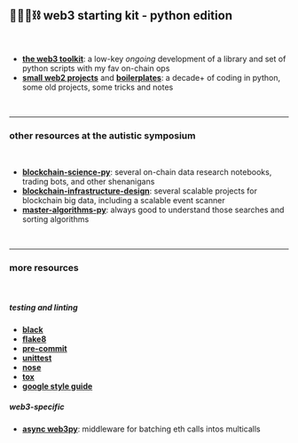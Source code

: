 ## 🥷🏻🐍⛓️ web3 starting kit - python edition

<br>

* [**the web3 toolkit**](web3-toolkit): a low-key *ongoing* development of a library and set of python scripts with my fav on-chain ops
* [**small web2 projects**](web2-projects) and [**boilerplates**](boilerplates): a decade+ of coding in python, some old projects, some tricks and notes

<br>

----

### other resources at the autistic symposium

<br>

* [**blockchain-science-py**](https://github.com/autistic-symposium/blockchain-science-py): several on-chain data research notebooks, trading bots, and other shenanigans
* [**blockchain-infrastructure-design**](https://github.com/autistic-symposium/blockchain-infrastructure-design): several scalable projects for blockchain big data, including a scalable event scanner
* [**master-algorithms-py**](https://github.com/autistic-symposium/master-algorithms-py): always good to understand those searches and sorting algorithms

<br>

----

### more resources

<br>

##### testing and linting

* **[black](https://github.com/psf/black)**
* **[flake8 ](https://flake8.pycqa.org/en/latest/)**
* **[pre-commit](https://pre-commit.com/)**
* **[unittest](https://docs.python.org/3/library/unittest.html)**
* **[nose](https://nose.readthedocs.io/en/latest/)**
* **[tox](https://tox.wiki/en/latest/)**
* **[google style guide](https://google.github.io/styleguide/pyguide.html)**

##### web3-specific

* **[async web3py](https://github.com/BobTheBuidler/dank_mids)**: middleware for batching eth calls intos multicalls

